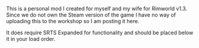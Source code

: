 This is a personal mod I created for myself and my wife for Rimworld v1.3.
Since we do not own the Steam version of the game I have no way of uploading this to the workshop so I am posting it here.

It does require SRTS Expanded for functionality and should be placed below it in your load order.
